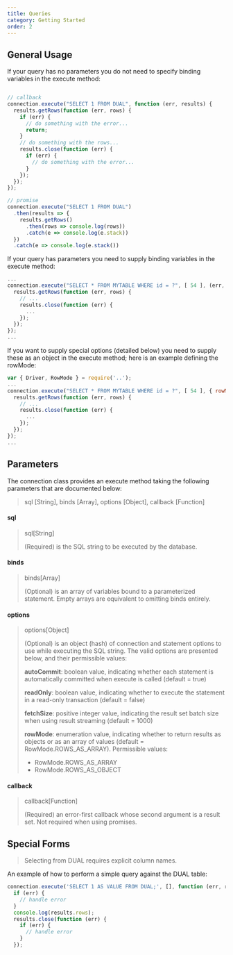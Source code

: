 ```yaml
---
title: Queries
category: Getting Started
order: 2
---
```


## General Usage

If your query has no parameters you do not need to specify binding variables
in the execute method:

```javascript

// callback
connection.execute("SELECT 1 FROM DUAL", function (err, results) {
  results.getRows(function (err, rows) {
    if (err) {
      // do something with the error...
      return;
    }
    // do something with the rows...
    results.close(function (err) {
      if (err) {
        // do something with the error...
      }
    });
  });
});

// promise
connection.execute("SELECT 1 FROM DUAL")
  .then(results => {
    results.getRows()
      .then(rows => console.log(rows))
      .catch(e => console.log(e.stack))
  })
  .catch(e => console.log(e.stack())

```

If your query has parameters you need to supply binding variables in the execute method:

```javascript
...
connection.execute("SELECT * FROM MYTABLE WHERE id = ?", [ 54 ], (err, results) => {
  results.getRows(function (err, rows) {
    // ...
    results.close(function (err) {
      ...
    });
  });
});
...
```

If you want to supply special options (detailed below) you need to supply these as
an object in the execute method; here is an example defining the rowMode:

```javascript
var { Driver, RowMode } = require('..');
...
connection.execute("SELECT * FROM MYTABLE WHERE id = ?", [ 54 ], { rowMode: RowMode.ROWS_AS_OBJECT } (err, results) => {
  results.getRows(function (err, rows) {
    // ...
    results.close(function (err) {
      ...
    });
  });
});
...
```

## Parameters

The connection class provides an execute method taking the following parameters that
are documented below:

> sql [String], binds [Array], options [Object], callback [Function]

#### sql

> sql[String]
>
> (Required) is the SQL string to be executed by the database.

#### binds

> binds[Array]
>
> (Optional) is an array of variables bound to a parameterized statement. Empty
> arrays are equivalent to omitting binds entirely.

#### options

> options[Object]
>
> (Optional) is an object (hash) of connection and statement options to use while
> executing the SQL string. The valid options are presented below, and their permissible
> values:
>
> **autoCommit**: boolean value, indicating whether each statement is automatically
> committed when execute is called (default = true)
>
> **readOnly**: boolean value, indicating whether to execute the statement in a read-only
> transaction (default = false)
>
> **fetchSize**: positive integer value, indicating the result set batch size when using
> result streaming (default = 1000)
>
> **rowMode**: enumeration value, indicating whether to return results as objects or as
> an array of values (default = RowMode.ROWS_AS_ARRAY). Permissible values:
> * RowMode.ROWS_AS_ARRAY
> * RowMode.ROWS_AS_OBJECT

#### callback

> callback[Function]
>
> (Required) an error-first callback whose second argument is a result set. Not required
> when using promises.

## Special Forms

> Selecting from DUAL requires explicit column names.

An example of how to perform a simple query against the DUAL table:

```javascript
connection.execute('SELECT 1 AS VALUE FROM DUAL;', [], function (err, results) {
  if (err) {
    // handle error
  }
  console.log(results.rows);
  results.close(function (err) {
    if (err) {
      // handle error
    }
  });
```

